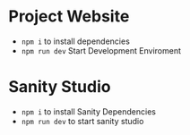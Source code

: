 # Project Website
- `npm i` to install dependencies 
- `npm run dev` Start Development Enviroment
# Sanity Studio
- `npm i` to install Sanity Dependencies
- `npm run dev` to start sanity studio

